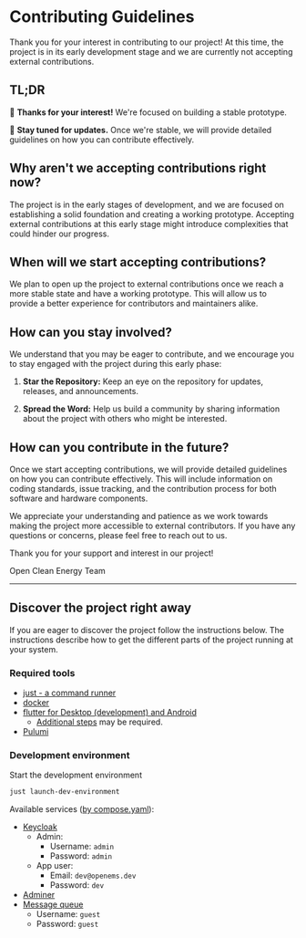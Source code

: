 # Contributing Guidelines

Thank you for your interest in contributing to our project! At this time, the
project is in its early development stage and we are currently not accepting
external contributions.

## TL;DR

👋 **Thanks for your interest!** We're focused on building a stable prototype.

🚀 **Stay tuned for updates.** Once we're stable, we will provide detailed
guidelines on how you can contribute effectively.

## Why aren't we accepting contributions right now?

The project is in the early stages of development, and we are focused on
establishing a solid foundation and creating a working prototype. Accepting
external contributions at this early stage might introduce complexities that
could hinder our progress.

## When will we start accepting contributions?

We plan to open up the project to external contributions once we reach a more
stable state and have a working prototype. This will allow us to provide a
better experience for contributors and maintainers alike.

## How can you stay involved?

We understand that you may be eager to contribute, and we encourage you to stay
engaged with the project during this early phase:

1. **Star the Repository:** Keep an eye on the repository for updates, releases,
   and announcements.

2. **Spread the Word:** Help us build a community by sharing information about
   the project with others who might be interested.

## How can you contribute in the future?

Once we start accepting contributions, we will provide detailed guidelines on
how you can contribute effectively. This will include information on coding
standards, issue tracking, and the contribution process for both software and
hardware components.

We appreciate your understanding and patience as we work towards making the
project more accessible to external contributors. If you have any questions or
concerns, please feel free to reach out to us.

Thank you for your support and interest in our project!

Open Clean Energy Team

---

## Discover the project right away

If you are eager to discover the project follow the instructions below.
The instructions describe how to get the different parts of the project running
at your system.

### Required tools

- [just - a command runner](https://github.com/casey/just#installation)
- [docker](https://docs.docker.com/engine/install/)
- [flutter for Desktop (development) and Android](https://docs.flutter.dev/get-started/install)
  - [Additional steps](./flutter.md) may be required.
- [Pulumi](https://www.pulumi.com/docs/install/)

### Development environment

Start the development environment

```bash
just launch-dev-environment
```

Available services ([by compose.yaml](../compose/openems-dev/compose.yaml)):

- [Keycloak](http://localhost:5001)
  - Admin:
    - Username: `admin`
    - Password: `admin`
  - App user:
    - Email: `dev@openems.dev`
    - Password: `dev`
- [Adminer](http://localhost:5002)
- [Message queue](http://localhost:5003)
  - Username: `guest`
  - Password: `guest`
